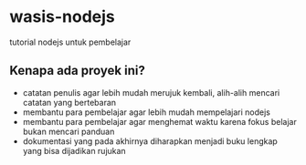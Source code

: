 # wasis-nodejs
tutorial nodejs untuk pembelajar

## Kenapa ada proyek ini?
* catatan penulis agar lebih mudah merujuk kembali, alih-alih mencari catatan yang bertebaran
* membantu para pembelajar agar lebih mudah mempelajari nodejs
* membantu para pembelajar agar menghemat waktu karena fokus belajar bukan mencari panduan
* dokumentasi yang pada akhirnya diharapkan menjadi buku lengkap yang bisa dijadikan rujukan
